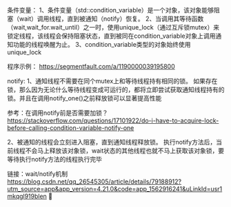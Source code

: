 
条件变量：
1、条件变量（std::condition_variable）是一个对象，该对象能够阻塞（wait）调用线程，直到被通知（notify）恢复。
2、当调用其等待函数（wait,wait_for.wait_until）之一时，使用unique_lock（通过互斥锁mutex）来锁定线程，该线程会保持阻塞状态，直到被同在condition_variable对象上调用通知功能的线程唤醒为止。
3、condition_variable类型的对象始终使用unique_lock<mutex>

程序示例：
https://segmentfault.com/a/1190000039195800


notify:
1、通知线程不需要在同个mutex上和等待线程持有相同的锁。
如果存在锁，那么因为无论什么等待线程变成可运行的，都将立即尝试获取通知线程持有的锁。并且在调用notify_one()之前释放锁可以显著提高性能

参考：在调用notify前是否需要加锁？
https://stackoverflow.com/questions/17101922/do-i-have-to-acquire-lock-before-calling-condition-variable-notify-one

2、被通知的线程会立刻进入阻塞，直到通知线程释放锁。
执行notify方法后，当前线程不会马上释放该对象锁，wait状态的其他线程也就不马上获取该对象锁，要等待执行notify方法的线程执行完毕

链接：wait/notify机制
https://blog.csdn.net/qq_26545305/article/details/79188912?utm_source=app&app_version=4.21.0&code=app_1562916241&uLinkId=usr1mkqgl919blen

